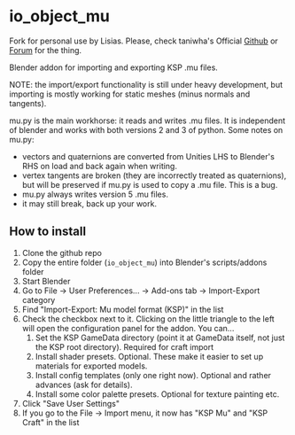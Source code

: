 io_object_mu
==========

Fork for personal use by Lisias. Please, check taniwha's Official [Github](https://github.com/taniwha/io_object_mu) or [Forum](https://forum.kerbalspaceprogram.com/index.php?/topic/40056-*) for the thing.

Blender addon for importing and exporting KSP .mu files.

NOTE: the import/export functionality is still under heavy development, but
importing is mostly working for static meshes (minus normals and tangents).

mu.py is the main workhorse: it reads and writes .mu files. It is independent
of blender and works with both versions 2 and 3 of python. Some notes on mu.py:
* vectors and quaternions are converted from Unities LHS to Blender's RHS on
load and back again when writing.
* vertex tangents are broken (they are incorrectly treated as quaternions), but
will be preserved if mu.py is used to copy a .mu file. This is a bug.
* mu.py always writes version 5 .mu files.
* it may still break, back up your work.


How to install
--------------

1. Clone the github repo
2. Copy the entire folder (`io_object_mu`) into Blender's scripts/addons folder
3. Start Blender
4. Go to File ->  User Preferences... -> Add-ons tab -> Import-Export category
5. Find "Import-Export: Mu model format (KSP)" in the list
6. Check the checkbox next to it. Clicking on the little triangle to the left will open the configuration panel for the addon. You can...
	1. Set the KSP GameData directory (point it at GameData itself, not just the KSP root directory). Required for craft import
	2. Install shader presets. Optional. These make it easier to set up materials for exported models.
	3. Install config templates (only one right now). Optional and rather advances (ask for details).
	4. Install some color palette presets. Optional for texture painting etc.
7. Click "Save User Settings"
8. If you go to the File -> Import menu, it now has "KSP Mu" and "KSP Craft" in the list
